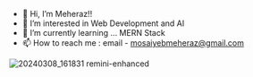 - 👋 Hi, I’m Meheraz!!
- 👀 I’m interested in Web Development and AI
- 🌱 I’m currently learning ... MERN Stack
- 📫 How to reach me : email - mosaiyebmeheraz@gmail.com 


![20240308_161831 remini-enhanced](https://github.com/meheraz1100/meheraz1100/assets/124299889/b62058f7-b56d-416c-8906-cb5bd12390ca)
